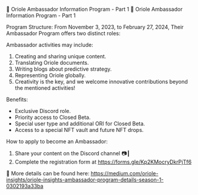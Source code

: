 📢 Oriole Ambassador Information Program - Part 1
📢 Oriole Ambassador Information Program - Part 1

Program Structure:
From November 3, 2023, to February 27, 2024, Their Ambassador Program offers two distinct roles:

Ambassador activities may include:
1. Creating and sharing unique content.
2. Translating Oriole documents.
3. Writing blogs about predictive strategy.
4. Representing Oriole globally.
5. Creativity is the key, and we welcome innovative contributions beyond the mentioned activities!

Benefits:
- Exclusive Discord role.
- Priority access to Closed Beta.
- Special user type and additional ORI for Closed Beta.
- Access to a special NFT vault and future NFT drops.

How to apply to become an Ambassador:
1. Share your content on the Discord channel ⁠📷┃
2. Complete the registration form at https://forms.gle/Kp2KMocryDkrPjTf6

🔗 More details can be found here: https://medium.com/oriole-insights/oriole-insights-ambassador-program-details-season-1-0302193a33ba
